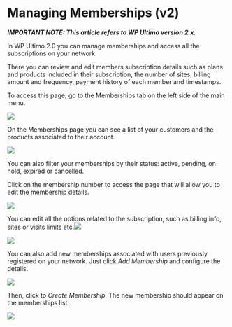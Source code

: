 # Managing Memberships (v2)

_**IMPORTANT NOTE: This article refers to WP Ultimo version 2.x.**_

In WP Ultimo 2.0 you can manage memberships and access all the subscriptions on your network.

There you can review and edit members subscription details such as plans and products included in their subscription, the number of sites, billing amount and frequency, payment history of each member and timestamps.

To access this page, go to the Memberships tab on the left side of the main menu.

![](https://wp-ultimo-space.fra1.cdn.digitaloceanspaces.com/hs-file-V8w7KNZjRB.png)

On the Memberships page you can see a list of your customers and the products associated to their account.

![](https://wp-ultimo-space.fra1.cdn.digitaloceanspaces.com/hs-file-8tSCmN8cJu.png)

You can also filter your memberships by their status: active, pending, on hold, expired or cancelled.

Click on the membership number to access the page that will allow you to edit the membership details.

![](https://wp-ultimo-space.fra1.cdn.digitaloceanspaces.com/hs-file-al0S2MFmuJ.png)

You can edit all the options related to the subscription, such as billing info, sites or visits limits etc.![](https://wp-ultimo-space.fra1.cdn.digitaloceanspaces.com/hs-file-JjmPnw23vL.png)

![](https://wp-ultimo-space.fra1.cdn.digitaloceanspaces.com/hs-file-TBAJVRHja3.png)

You can also add new memberships associated with users previously registered on your network. Just click _Add Membership_ and configure the details.

![](https://wp-ultimo-space.fra1.cdn.digitaloceanspaces.com/hs-file-fU052KbbAN.png)

Then, click to _Create Membership_. The new membership should appear on the memberships list.

![](https://wp-ultimo-space.fra1.cdn.digitaloceanspaces.com/hs-file-T0alGARp3v.png)
